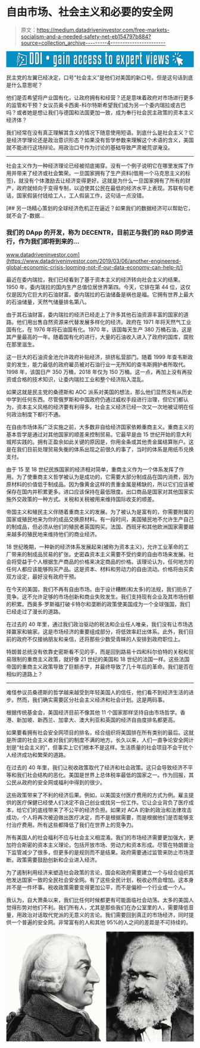 # 自由市场、社会主义和必要的安全网

> 原文：<https://medium.datadriveninvestor.com/free-markets-socialism-and-a-needed-safety-net-eb154797b884?source=collection_archive---------4----------------------->

[![](img/e5722a3ac1239a00dea0408433d4680e.png)](http://www.track.datadriveninvestor.com/1B9E)

民主党的左翼已经决定，口号“社会主义”是他们对美国的新口号。但是这句话到底是什么意思呢？

他们是否希望将产业国有化，让政府拥有和经营？还是意味着政府对市场进行更多的监管和干预？女议员奥卡西奥-科尔特斯希望我们成为另一个委内瑞拉或古巴吗？或者她是想让我们与德国和法国更加一致，成为奉行社会民主政策的资本主义经济体？

我们经常在没有真正理解其含义的情况下随意使用短语。到底什么是社会主义？它是经济学理论还是政治意识形态？如果没有哲学参数来理解这个术语的含义，美国就不能进行这场辩论。用政治口号作为讨论的基础导致严肃被荒谬淹没。

***

社会主义作为一种经济理论已经被彻底揭穿。没有一个例子说明它在哪里发挥了作用并带来了经济或社会繁荣。一旦国家拥有了生产资料(借用一个马克思主义的标签)，就没有个体激励去让经济变得更好。这就是为什么一旦国家拥有了所有的财产，政府就倾向于变得专制，以迫使其公民在最低的经济水平上表现。苏联有句老话，国家假装付钱给工人，工人假装工作，这句话一点没错。

[](https://www.datadriveninvestor.com/2019/03/06/another-engineered-global-economic-crisis-looming-not-if-our-data-economy-can-help-it/) [## 另一场精心策划的全球经济危机正在逼近？如果我们的数据经济可以帮助它，就不会了-数据…

### 我们的 DApp 的开发，称为 DECENTR，目前正与我们的 R&D 同步进行，作为我们即将到来的…

www.datadriveninvestor.com](https://www.datadriveninvestor.com/2019/03/06/another-engineered-global-economic-crisis-looming-not-if-our-data-economy-can-help-it/) 

最近在委内瑞拉，我们已经看到了基于资本主义的经济转向社会主义的结果。1950 年，委内瑞拉的国内生产总值位居世界第四。今天，它排在第 44 位，这仅仅是因为它巨大的石油财富。委内瑞拉的石油储备是祸也是福。它拥有世界上最大的石油储量，天然气储量排名第八。

由于其石油财富，委内瑞拉的经济已经走上了许多其他石油资源丰富的国家的道路。他们用出售自然资源来代替发展多样化的经济。政府在 1971 年将天然气工业国有化，在 1976 年将石油国有化。1970 年，该国每天生产 380 万桶石油，这是其产量最高的一年。随着国有化的进行，大量的石油收入进入了政府的国库，腐败在那里滋生。

这一巨大的石油资金池允许政府补贴经济，排挤私营部门。随着 1999 年查韦斯政变的发生，能力最低的政府雇员被对石油行业一无所知的查韦斯拥护者所取代。1998 年，该国日产 350 万桶，2018 年仅为 150 万桶。这一点，再加上没有再投资或合格的技术知识，让委内瑞拉工业和整个经济陷入混乱。

如果这就是民主党的桑德斯和 AOC 派系对美国的想法，那么他们显然没有从历史中学到任何东西。尽管俄罗斯和中国政府仍通过威权手段进行治理，但它们都认为，资本主义风格的经济要有利得多。社会主义经济已经一次又一次地被证明在任何政治制度下都行不通。

在自由市场体系广泛实施之前，大多数非自给经济国家依赖重商主义。重商主义的基本哲学是通过对其他国家的顺差来控制贸易。它最早是由 15 世纪开始的意大利城邦实践的。拥有正盈余如此关键的原因是，你用金条或其他贵金属结算账户。这是在我们目前处理贸易失衡的体系出现之前很久的事了，当时的体系是用纸币兑换支付。

由于 15 至 18 世纪民族国家的经济相对简单，重商主义作为一个体系发挥了作用。为了使重商主义哲学被认为是成功的，它需要大部分制成品在国内消费，因为原材料的价值低于制成品。因为像黄金这样的贵重金属是稀缺的，所以它们应该被保存在国内并积累更多。进口应该保持在最低限度。出口商品是国家对其他国家实施外交政策的一种方式。关税和关税被用来维持国际收支的顺差。

帝国主义和殖民主义伴随着重商主义的发展。为了被认为是富有的，你需要附属的国家或殖民地来为你的成品交换原材料。有一段时间，美国殖民地不允许生产自己的制成品，但必须从他们的殖民者英国购买。法国、西班牙和其他欧洲国家需要越来越多的殖民地来维持他们的商业经济。

18 世纪晚期，一种新的经济体系发展起来(被称为资本主义)，允许工业革命的工厂带来的制成品贸易的扩张。史密森资本主义需要不受约束的自由市场来发展。社会将受益于个人根据生产商品的价格来决定商品的价格。该理论认为，任何地方的任何人都应该能够购买产品。这是资本、材料和劳动力的自由流动。价格将由买卖双方设定，最好没有政府干预。

在今天的美国，我们不再有自由市场。由于设计糟糕(和太多)的法规，我们扼杀了竞争。这不允许足够的市场创新和商业失败发生。我们支持现有企业及其市场份额的积累。西奥多·罗斯福打破卡特尔和垄断的政策使美国成为一个全球强国，我们已经走过了漫长的道路。

在过去的 40 年里，通过我们政治驱动的税法和企业任人唯亲，我们没有让市场选择赢家和输家。这是市场经济的重要组成部分，将低效率赶出体系。此外，我们目前的政府不仅接纳朋友和亲信，还将那些少数受青睐的人安排到政府职位上。

特朗普总统没有依靠史密斯看不见的手，而是回到路易十四和科尔伯特的关税和贸易限制的重商主义政策，就好像 21 世纪的美国和 18 世纪的法国一样。这些法国帝国的重商主义政策导致了巨额赤字，并最终导致了几十年后的革命。我们是否在相似的道路上？

***

难怪参议员桑德斯的哲学越来越受到年轻美国人的信任，他们看不到经济生活的进步。然而，我们确实需要区分社会主义经济和社会计划。这是两码事。

根据传统基金会，美国经济目前不像其他 11 个国家那样坚持自由市场哲学。香港、新加坡、新西兰、加拿大、澳大利亚和英国的经济自由度排名都更高。

如果要看拥有社会安全网项目的排名，经合组织将美国排在所有类别的最后。这就是所谓的社会主义者对我们的制度不满的地方。长久以来，人们一直争论安全网计划是“社会主义的”，但事实上它们根本不是这样。生活质量的社会项目不会干扰个人经济成功和繁荣的道路。

在过去的 40 年里，我们让税收政策取代了经济和社会政策。这只会导致经济不平等和我们社会结构的恶化。美国是世界上总体税率最低的国家之一。作为回报，其公民从政府的安全网或福利中得到的很少。

这些政策带来了不利的经济后果。例如，以美国支付医疗费用的方式为例。雇主提供的医疗保健已经使人们决定不自己创业或找另一份工作。它让企业背负了医疗成本，给它们的底线带来了不公平的经济负担。如果对 ACA 的新的政治和法律攻击成功，个人将再次被迫做出医疗决定，而不是根据需要，而是根据他们是否能够支付治疗费用。所有这些都降低了我们在世界上的竞争力。

所有美国人的社会福利不应与社会主义相混淆。我们的市场经济需要更加强大，更加符合斯密的资本主义理论，包括开放市场、劳动力和资本形成。尽管在特朗普治下监管减少了很多，但更多的是规则而不是结果。政府需要通过监管来防止市场垄断。政策需要鼓励创新和企业进入经济。

为了遏制利用经济来塑造社会政策的言论，国会和政府需要建立一个与经合组织其他发达国家一致的全民社会安全网。有了这些全民计划，税收必然会增加。这本身并不是一件坏事。税收政策需要变得更加公平，而不是偏袒一个行业或一个人。

我认为，自大萧条以来，我们比任何时候都更有可能面临社会动荡。太多的美国人觉得形势对他们不利。我们所有人，尤其是那些我们在办公室里的人，需要降低音量，用政治对话取代党派的无意义的言论。我们需要回到真正的市场经济，同时提供一个普遍的安全网。非常富有的人和其他 95%的人之间的差距是不可持续的。

![](img/a2a85147af51ab328ad5bb8de13d8c2c.png)